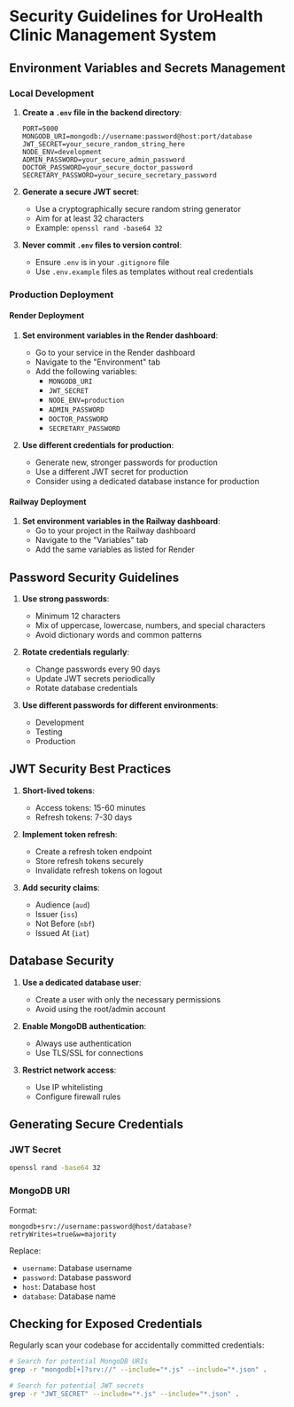# Security Guidelines for UroHealth Clinic Management System

## Environment Variables and Secrets Management

### Local Development

1. **Create a `.env` file in the backend directory**:
   ```
   PORT=5000
   MONGODB_URI=mongodb://username:password@host:port/database
   JWT_SECRET=your_secure_random_string_here
   NODE_ENV=development
   ADMIN_PASSWORD=your_secure_admin_password
   DOCTOR_PASSWORD=your_secure_doctor_password
   SECRETARY_PASSWORD=your_secure_secretary_password
   ```

2. **Generate a secure JWT secret**:
   - Use a cryptographically secure random string generator
   - Aim for at least 32 characters
   - Example: `openssl rand -base64 32`

3. **Never commit `.env` files to version control**:
   - Ensure `.env` is in your `.gitignore` file
   - Use `.env.example` files as templates without real credentials

### Production Deployment

#### Render Deployment

1. **Set environment variables in the Render dashboard**:
   - Go to your service in the Render dashboard
   - Navigate to the "Environment" tab
   - Add the following variables:
     - `MONGODB_URI`
     - `JWT_SECRET`
     - `NODE_ENV=production`
     - `ADMIN_PASSWORD`
     - `DOCTOR_PASSWORD`
     - `SECRETARY_PASSWORD`

2. **Use different credentials for production**:
   - Generate new, stronger passwords for production
   - Use a different JWT secret for production
   - Consider using a dedicated database instance for production

#### Railway Deployment

1. **Set environment variables in the Railway dashboard**:
   - Go to your project in the Railway dashboard
   - Navigate to the "Variables" tab
   - Add the same variables as listed for Render

## Password Security Guidelines

1. **Use strong passwords**:
   - Minimum 12 characters
   - Mix of uppercase, lowercase, numbers, and special characters
   - Avoid dictionary words and common patterns

2. **Rotate credentials regularly**:
   - Change passwords every 90 days
   - Update JWT secrets periodically
   - Rotate database credentials

3. **Use different passwords for different environments**:
   - Development
   - Testing
   - Production

## JWT Security Best Practices

1. **Short-lived tokens**:
   - Access tokens: 15-60 minutes
   - Refresh tokens: 7-30 days

2. **Implement token refresh**:
   - Create a refresh token endpoint
   - Store refresh tokens securely
   - Invalidate refresh tokens on logout

3. **Add security claims**:
   - Audience (`aud`)
   - Issuer (`iss`)
   - Not Before (`nbf`)
   - Issued At (`iat`)

## Database Security

1. **Use a dedicated database user**:
   - Create a user with only the necessary permissions
   - Avoid using the root/admin account

2. **Enable MongoDB authentication**:
   - Always use authentication
   - Use TLS/SSL for connections

3. **Restrict network access**:
   - Use IP whitelisting
   - Configure firewall rules

## Generating Secure Credentials

### JWT Secret

```bash
openssl rand -base64 32
```

### MongoDB URI

Format:
```
mongodb+srv://username:password@host/database?retryWrites=true&w=majority
```

Replace:
- `username`: Database username
- `password`: Database password
- `host`: Database host
- `database`: Database name

## Checking for Exposed Credentials

Regularly scan your codebase for accidentally committed credentials:

```bash
# Search for potential MongoDB URIs
grep -r "mongodb[+]?srv://" --include="*.js" --include="*.json" .

# Search for potential JWT secrets
grep -r "JWT_SECRET" --include="*.js" --include="*.json" .
```
